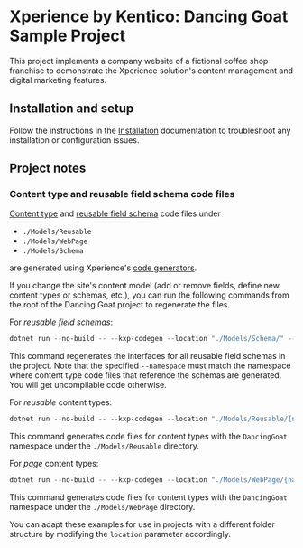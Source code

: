 # Xperience by Kentico: Dancing Goat Sample Project

This project implements a company website of a fictional coffee shop franchise to demonstrate the Xperience solution's content management and digital marketing features.

## Installation and setup

Follow the instructions in the [Installation](https://docs.xperience.io/x/DQKQC) documentation
to troubleshoot any installation or configuration issues.

## Project notes

### Content type and reusable field schema code files

[Content type](https://docs.xperience.io/x/gYHWCQ) and [reusable field schema](https://docs.xperience.io/x/D4_OD) code files under

- `./Models/Reusable`
- `./Models/WebPage`
- `./Models/Schema`

are generated using Xperience's [code generators](https://docs.xperience.io/x/5IbWCQ).

If you change the site's content model (add or remove fields, define new content types or schemas, etc.), you can run the following commands from the root of the Dancing Goat project to regenerate the files.

For _reusable field schemas_:

```powershell
dotnet run --no-build -- --kxp-codegen --location "./Models/Schema/" --type ReusableFieldSchemas --namespace "DancingGoat.Models"
```

This command regenerates the interfaces for all reusable field schemas in the project. Note that the specified `--namespace` must match the namespace where content type code files that reference the schemas are generated. You will get uncompilable code otherwise.

For _reusable_ content types:

```powershell
dotnet run --no-build -- --kxp-codegen --location "./Models/Reusable/{name}/" --type ReusableContentTypes --include "DancingGoat.*" --namespace "DancingGoat.Models"
```

This command generates code files for content types with the `DancingGoat` namespace under the `./Models/Reusable` directory.

For _page_ content types:

```powershell
dotnet run --no-build -- --kxp-codegen --location "./Models/WebPage/{name}/" --type PageContentTypes --include "DancingGoat.*" --namespace "DancingGoat.Models"
```

This command generates code files for content types with the `DancingGoat` namespace under the `./Models/WebPage` directory.

You can adapt these examples for use in projects with a different folder structure by modifying the `location` parameter accordingly.
